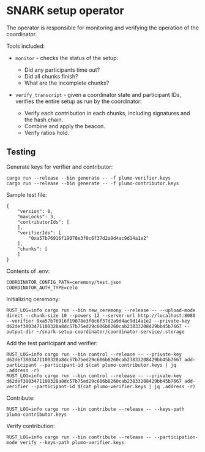 # SNARK setup operator

The operator is responsible for monitoring and verifying the operation of the coordinator.

Tools included:
* `monitor` - checks the status of the setup:
  * Did any participants time out?
  * Did all chunks finish?
  * What are the incomplete chunks?
  
* `verify_transcript` - given a coordinator state and participant IDs, verifies the entire setup as run by the coordinator:
  * Verify each contribution in each chunks, including signatures and the hash chain.
  * Combine and apply the beacon.
  * Verify ratios hold.

## Testing

Generate keys for verifier and contributor:
```
cargo run --release --bin generate -- -f plumo-verifier.keys
cargo run --release --bin generate -- -f plumo-contributor.keys
```

Sample test file:
```
{
    "version": 0,
    "maxLocks": 3,
    "contributorIds": [
    ],
    "verifierIds": [
        "0xa57b76916f19078e3f0c6f37d2a9d4ac9d14a1e2"
    ],
    "chunks": [
    ]
}
```

Contents of .env:
```
COORDINATOR_CONFIG_PATH=ceremony/test.json
COORDINATOR_AUTH_TYPE=celo
```

Initializing ceremony:
```
RUST_LOG=info cargo run --bin new_ceremony --release -- --upload-mode direct --chunk-size 10 --powers 12 --server-url http://localhost:8080 --verifier 0xa57b76916f19078e3f0c6f37d2a9d4ac9d14a1e2 --private-key d62def3803471100328a8dc57b75ed29c606b8260cab23833208429bb45b7667 --output-dir ~/snark-setup-coordinator/coordinator-service/.storage
```

Add the test participant and verifier:
```
RUST_LOG=info cargo run --bin control --release -- --private-key d62def3803471100328a8dc57b75ed29c606b8260cab23833208429bb45b7667 add-participant --participant-id $(cat plumo-contributor.keys | jq .address -r)
RUST_LOG=info cargo run --bin control --release -- --private-key d62def3803471100328a8dc57b75ed29c606b8260cab23833208429bb45b7667 add-verifier --participant-id $(cat plumo-verifier.keys | jq .address -r)
```

Contribute:
```
RUST_LOG=info cargo run --bin contribute --release -- --keys-path plumo-contributor.keys
```

Verify contribution:
```
RUST_LOG=info cargo run --bin contribute --release -- --participation-mode verify --keys-path plumo-verifier.keys
```
